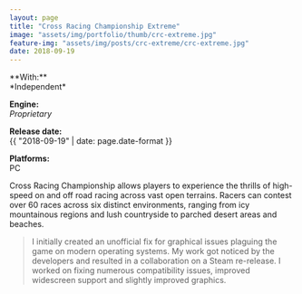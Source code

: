 ```yaml
---
layout: page
title: "Cross Racing Championship Extreme"
image: "assets/img/portfolio/thumb/crc-extreme.jpg"
feature-img: "assets/img/posts/crc-extreme/crc-extreme.jpg"
date: 2018-09-19
---
```

<div class="portfolio-page-right" markdown="1">
**With:**<br>*Independent*

**Engine:**<br>*Proprietary*

**Release date:**<br>{{ "2018-09-19" | date: page.date-format }}

**Platforms:**<br>PC
</div>
<div class="portfolio-page-left" markdown="1">
Cross Racing Championship allows players to experience the thrills of high-speed on and off road racing across vast open terrains. 
Racers can contest over 60 races across six distinct environments, ranging from icy mountainous regions and lush countryside to parched desert areas and beaches.

> I initially created an unofficial fix for graphical issues plaguing the game on modern operating systems. My work got noticed by the developers and resulted in
> a collaboration on a Steam re-release. I worked on fixing numerous compatibility issues, improved widescreen support and slightly improved graphics.

</div>